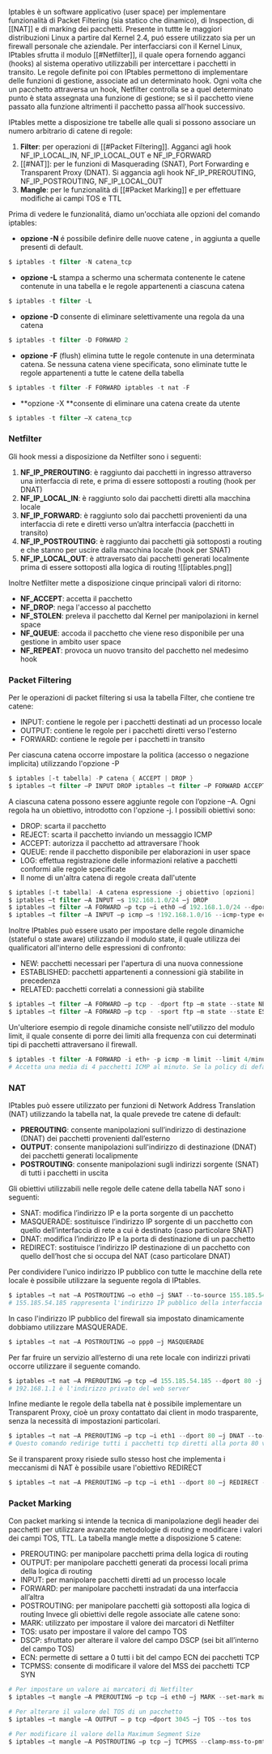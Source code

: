 Iptables è un software applicativo (user space) per implementare funzionalità di Packet Filtering (sia statico che dinamico), di Inspection, di [[NAT]] e di marking dei pacchetti. Presente in tuttte le maggiori distribuzioni Linux a partire dal Kernel 2.4, puó essere utilizzato sia per un firewall personale che aziendale. Per interfacciarsi con il Kernel Linux, IPtables sfrutta il modulo [[#Netfilter]], il quale opera fornendo agganci (hooks) al sistema operativo utilizzabili per intercettare i pacchetti in transito. 
Le regole definite poi con IPtables permettono di implementare delle funzioni di gestione, associate ad un determinato hook.  Ogni volta che un pacchetto attraversa un hook, Netfilter controlla se a quel determinato punto è stata assegnata una funzione di gestione; se sì il pacchetto viene passato alla funzione altrimenti il pacchetto passa all'hook successivo.

IPtables mette a disposizione tre tabelle alle quali si possono associare un  
numero arbitrario di catene di regole:
1. **Filter**: per operazioni di [[#Packet Filtering]]. Agganci agli hook NF_IP_LOCAL_IN, NF_IP_LOCAL_OUT e NF_IP_FORWARD
2. [[#NAT]]: per le funzioni di Masquerading (SNAT), Port Forwarding e Transparent Proxy (DNAT). Si aggancia agli hook NF_IP_PREROUTING, NF_IP_POSTROUTING,  NF_IP_LOCAL_OUT
3. **Mangle**: per le funzionalità di [[#Packet Marking]] e per effettuare modifiche ai campi TOS e TTL

Prima di vedere le funzionalitá, diamo un'occhiata alle opzioni del comando iptables:
- **opzione -N** é possibile definire delle nuove catene , in aggiunta a quelle presenti di default.
```powershell
$ iptables -t filter -N catena_tcp 
```
- **opzione -L** stampa a schermo una schermata contenente le catene contenute in una tabella e le regole appartenenti a ciascuna catena
```powershell
$ iptables -t filter -L 
```
- **opzione -D** consente di eliminare selettivamente una regola da una catena
```powershell
$ iptables -t filter -D FORWARD 2
```
- **opzione -F** (flush) elimina tutte le regole contenute in una determinata catena. Se nessuna catena viene specificata, sono eliminate tutte le regole appartenenti a tutte le catene della tabella
```powershell
$ iptables -t filter -F FORWARD iptables -t nat -F
```
- **opzione -X **consente di eliminare una catena create da utente
```powershell
$ iptables -t filter –X catena_tcp
```



### Netfilter
Gli hook messi a disposizione da Netfilter sono i seguenti:
1. **NF_IP_PREROUTING**: è raggiunto dai pacchetti in ingresso attraverso una interfaccia di rete, e prima di essere sottoposti a routing (hook per DNAT)  
2. **NF_IP_LOCAL_IN**: è raggiunto solo dai pacchetti diretti alla macchina locale  
3. **NF_IP_FORWARD**: è raggiunto solo dai pacchetti provenienti da una interfaccia di rete e diretti verso un’altra interfaccia (pacchetti in transito)  
4. **NF_IP_POSTROUTING**: è raggiunto dai pacchetti già sottoposti a routing e che stanno per uscire dalla macchina locale (hook per SNAT)
5. **NF_IP_LOCAL_OUT**: è attraversato dai pacchetti generati localmente prima di essere sottoposti alla logica di routing
![[iptables.png]]

Inoltre Netfilter mette a disposizione cinque principali valori di ritorno:
- **NF_ACCEPT**: accetta il pacchetto  
- **NF_DROP**: nega l'accesso al pacchetto  
- **NF_STOLEN**: preleva il pacchetto dal Kernel per  manipolazioni in kernel space 
- **NF_QUEUE**: accoda il pacchetto che viene reso disponibile  per una gestione in ambito user space  
- **NF_REPEAT**: provoca un nuovo transito del pacchetto nel medesimo hook



### Packet Filtering
Per le operazioni di packet filtering si usa la tabella Filter, che contiene tre catene:
- INPUT: contiene le regole per i pacchetti destinati ad un processo locale
- OUTPUT: contiene le regole per i pacchetti diretti verso l'esterno
- FORWARD: contiene le regole per i pacchetti in transito

Per ciascuna catena occorre impostare la politica (accesso o negazione implicita) utilizzando l'opzione -P
```powershell
$ iptables [-t tabella] -P catena { ACCEPT | DROP }
$ iptables –t filter –P INPUT DROP iptables –t filter –P FORWARD ACCEPT
``` 

A ciascuna catena possono essere aggiunte regole con l’opzione –A. Ogni regola ha un obiettivo, introdotto con l'opzione -j.
I possibili obiettivi sono:
- DROP: scarta il pacchetto
- REJECT: scarta il pacchetto inviando un messaggio ICMP
- ACCEPT: autorizza il pacchetto ad attraversare l'hook
- QUEUE: rende il pacchetto disponibile per elaborazioni in  user space
- LOG: effettua registrazione delle informazioni relative a pacchetti conformi alle regole specificate
- Il nome di un'altra catena di regole creata dall'utente 
```powershell
$ iptables [-t tabella] -A catena espressione -j obiettivo [opzioni]
$ iptables –t filter –A INPUT –s 192.168.1.0/24 –j DROP
$ iptables –t filter –A FORWARD –p tcp –i eth0 –d 192.168.1.0/24 --dport 80 –j ACCEPT
$ iptables –t filter –A INPUT –p icmp –s !192.168.1.0/16 --icmp-type echo-request –j DROP
```

Inoltre IPtables può essere usato per impostare delle regole dinamiche (stateful o state aware) utilizzando il modulo state, il quale utilizza dei qualificatori all'interno delle espressioni di confronto:
- NEW: pacchetti necessari per l'apertura di una nuova connessione  
- ESTABLISHED: pacchetti appartenenti a connessioni già stabilite in precedenza  
- RELATED: pacchetti correlati a connessioni già stabilite
```powershell
$ iptables –t filter –A FORWARD –p tcp - -dport ftp –m state --state NEW, ESTABLISHED –j ACCEPT  
$ iptables –t filter –A FORWARD –p tcp - -sport ftp –m state --state ESTABLISHED -j ACCEPT
```

Un'ulteriore esempio di regole dinamiche consiste nell'utilizzo del modulo limit, il quale consente di porre dei limiti alla frequenza con cui determinati tipi di pacchetti attraversano il firewall.
```powershell
$ iptables -t filter -A FORWARD -i eth+ -p icmp -m limit --limit 4/minute --limit-burst 3 -j ACCEPT
# Accetta una media di 4 pacchetti ICMP al minuto. Se la policy di default è DROP, i pacchetti ICMP in eccesso sono eliminati
```



### NAT
IPtables può essere utilizzato per funzioni di Network Address Translation (NAT) utilizzando la tabella nat, la quale prevede tre catene di default:
- **PREROUTING**: consente manipolazioni sull’indirizzo di destinazione (DNAT) dei pacchetti provenienti dall’esterno
- **OUTPUT**: consente manipolazioni sull'indirizzo di destinazione (DNAT) dei  pacchetti generati localipmente  
- **POSTROUTING**: consente manipolazioni sugli indirizzi sorgente (SNAT) di tutti i pacchetti in uscita

Gli obiettivi utilizzabili nelle regole delle catene della tabella NAT sono i seguenti: 
- SNAT: modifica l’indirizzo IP e la porta sorgente di un pacchetto
- MASQUERADE: sostituisce l’indirizzo IP sorgente di un pacchetto con quello dell’interfaccia di rete a cui è destinato (caso particolare SNAT)
- DNAT: modifica l’indirizzo IP e la porta di destinazione di un pacchetto
- REDIRECT: sostituisce l’indirizzo IP destinazione di un pacchetto con quello dell’host che si occupa del NAT (caso particolare DNAT)

Per condividere l'unico indirizzo IP pubblico con tutte le macchine della rete locale è possibile utilizzare la seguente regola di IPtables.
```powershell
$ iptables –t nat –A POSTROUTING –o eth0 –j SNAT --to-source 155.185.54.185
# 155.185.54.185 rappresenta l'indirizzo IP pubblico della interfaccia di rete esterna del firewall
```
In caso l'indirizzo IP pubblico del firewall sia impostato dinamicamente dobbiamo utilizzare MASQUERADE.
```powershell
$ iptables –t nat –A POSTROUTING –o ppp0 –j MASQUERADE
```

Per far fruire un servizio all’esterno di una rete locale con indirizzi privati occorre utilizzare il seguente comando.
```powershell
$ iptables –t nat –A PREROUTING –p tcp –d 155.185.54.185 --dport 80 -j DNAT --to-destination 192.168.1.1
# 192.168.1.1 è l'indirizzo privato del web server
```

Infine mediante le regole della tabella nat è possibile implementare un Transparent Proxy, cioè un proxy contattato dai client in modo trasparente, senza la necessità di impostazioni particolari.
```powershell
$ iptables –t nat –A PREROUTING –p tcp –i eth1 --dport 80 –j DNAT --to-destination 192.168.1.1:8080
# Questo comando redirige tutti i pacchetti tcp diretti alla porta 80 verso la porta 8080 dell'host 192.168.1.1, che ospita un web proxy
```
Se il transparent proxy risiede sullo stesso host che implementa i meccanismi di NAT è possibile usare l'obiettivo REDIRECT
```powershell
$ iptables –t nat –A PREROUTING –p tcp –i eth1 --dport 80 –j REDIRECT --to-port 8080
```



### Packet Marking
Con packet marking si intende la tecnica di manipolazione degli header dei  
pacchetti per utilizzare avanzate metodologie di routing e modificare i valori dei 
campi TOS, TTL. La tabella mangle mette a disposizione 5 catene:
- PREROUTING: per manipolare pacchetti prima della logica di routing  
- OUTPUT: per manipolare pacchetti generati da processi locali prima della logica di routing
- INPUT: per manipolare pacchetti diretti ad un processo locale 
- FORWARD: per manipolare pacchetti instradati da una interfaccia all’altra
- POSTROUTING: per manipolare pacchetti già sottoposti alla logica di routing
Invece gli obiettivi delle regole associate alle catene sono:  
- MARK: utilizzato per impostare il valore dei marcatori di Netfilter  
- TOS: usato per impostare il valore del campo TOS  
- DSCP: sfruttato per alterare il valore del campo DSCP (sei  bit all’interno del campo TOS)  
- ECN: permette di settare a 0 tutti i bit del campo ECN dei  pacchetti TCP  
- TCPMSS: consente di modificare il valore del MSS dei  pacchetti TCP SYN

```powershell
# Per impostare un valore ai marcatori di Netfilter
$ iptables –t mangle –A PREROUTING –p tcp –i eth0 –j MARK --set-mark mark

# Per alterare il valore del TOS di un pacchetto
$ iptables –t mangle –A OUTPUT – p tcp –dport 3045 –j TOS --tos tos

# Per modificare il valore della Maximum Segment Size
$ iptables –t mangle –A POSTROUTING –p tcp –j TCPMSS --clamp-mss-to-pmtu
```